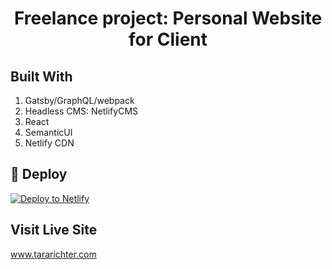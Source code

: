 <h1 align="center">
  Freelance project: Personal Website for Client
</h1>

## Built With
1. Gatsby/GraphQL/webpack
2. Headless CMS: NetlifyCMS
3. React
4. SemanticUI
5. Netlify CDN

## 💫 Deploy

[![Deploy to Netlify](https://www.netlify.com/img/deploy/button.svg)](https://app.netlify.com/start/deploy?repository=https://github.com/gatsbyjs/gatsby-starter-default)

## Visit Live Site
www.tararichter.com